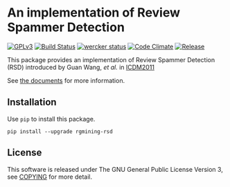 # An implementation of Review Spammer Detection
[![GPLv3](https://img.shields.io/badge/license-GPLv3-blue.svg)](https://www.gnu.org/copyleft/gpl.html)
[![Build Status](https://travis-ci.org/rgmining/rsd.svg?branch=master)](https://travis-ci.org/rgmining/rsd)
[![wercker status](https://app.wercker.com/status/e7e58ae3738e3cfd78fb846a5505672e/s/master "wercker status")](https://app.wercker.com/project/byKey/e7e58ae3738e3cfd78fb846a5505672e)
[![Code Climate](https://codeclimate.com/github/rgmining/rsd/badges/gpa.svg)](https://codeclimate.com/github/rgmining/rsd)
[![Release](https://img.shields.io/badge/release-0.2.4-brightgreen.svg)](https://github.com/rgmining/rsd/releases/tag/v0.2.4)

This package provides an implementation of Review Spammer Detection (RSD)
introduced by Guan Wang, *et al.* in [ICDM2011](http://ieeexplore.ieee.org/xpl/articleDetails.jsp?arnumber=6137345)

See [the documents](https://rgmining.github.io/rsd/) for more information.


## Installation
Use `pip` to install this package.

```shell
pip install --upgrade rgmining-rsd
```

## License
This software is released under The GNU General Public License Version 3,
see [COPYING](COPYING) for more detail.
